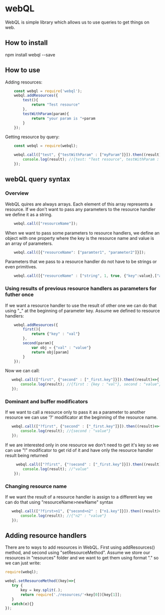 # webQL

WebQL is simple library which allows us to use queries to get things on web.
## How to install
npm install webql --save

## How to use

Adding resources:
```javascript
    const webql = require('webql');
    webql.addResources({
        test(){
            return "Test resource"
        },
        testWithParam(param){
            return "your param is "+param
        }
    });
```
Getting resource by query:
```javascript
    const webql = require(webql);

    webql.call(["test", {"testWithParam" : ["myParam"]}]).then((result)=>{
        console.log(result); //{test: "Test resource", testWithParam : "your param is myParam"}
    });
```
## webQL query syntax
### Overview
WebQL quires are always arrays. Each element of this array represents a resource. If we don't want to pass any parameters to the resource handler we define it as a string.
```javascript
    webql.call(["resourceName"]);
```
When we want to pass some parameters to resource handlers, we define an object with one property where the key is the resource name and value is an array of parameters.
```javascript
    webql.call([{"resourceName": ["paramter1", "parameter2"]}]);
```
Parameters that we pass to a resource handler do not have to be strings or even primitives.
```javascript
    webql.call([{"resourceName" : ["string", 1, true, {"key":value},["a", "r", "r", "a", "y"]]}]);
```
### Using results of previous resource handlers as parameters for futher once
If we want a resource handler to use the result of other one we can do that using "\_" at the beginning of parameter key.
Assume we defined to resource handlers:
```javascript
    webql.addResources({
        first(){
            return {"key" : "val"}
        },
        second(param){
            var obj = {"val" : "value"}
            return obj[param]
        }
    });
```
 Now we can call:
 ```javascript
    webql.call(["first", {"second" : ["_first.key"]}]).then((result)=>{
        console.log(result); //{first : {key : "val"}, second : "value"}
    }); 
```
 ### Dominant and buffer modificators
 
 If we want to call a resource only to pass it as a parameter to another resource we can use '?' modificator at the beginning of the resource name.
 ```javascript
    webql.call(["?first", {"second" : ["_first.key"]}]).then((result)=>{
        console.log(result); //{second : "value"}
    });
```
 If we are interested only in one resource we don't need to get it's key so we can use "!" modificator to get rid of it and have only the resource handler result being returned
```javascript 
     webql.call(["?first", {"!second" : ["_first.key"]}]).then((result)=>{
        console.log(result); //"value"
    });
```
 ### Changing resource name
 If we want the result of a resource handler is assign to a different key we can do that using "resourceName>newName" syntax
 ```javascript
    webql.call(["?first>n1", {"second>n2" : ["n1.key"]}]).then((result)=>{
        console.log(result); //{"n2" : "value"}
    });
```

## Adding resource handlers
There are to ways to add resources in WebQL.
First using addResources() method, and second using "setResourceMethod".
Assume we store our resources in "resources" folder and we want to get them using format "<fileName>.<toCall>" so we can just write:

 ```javascript
 require(webql);
 
 webql.setResourceMethod((key)=>{
    try {
        key = key.split(.);
        return require('./resources/'+key[0])[key[1]];
    }
    catch(e){}
 });
 ```
